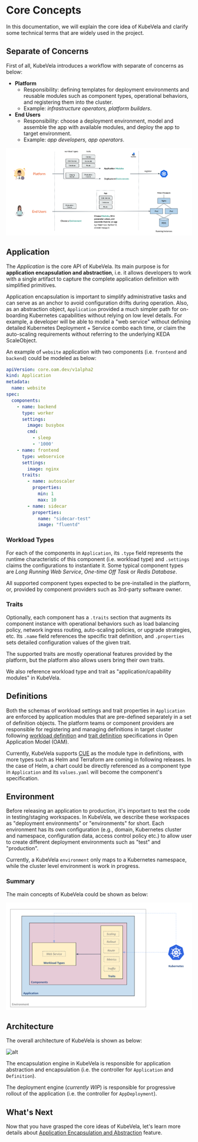 # Core Concepts

In this documentation, we will explain the core idea of KubeVela and clarify some technical terms that are widely used in the project.

## Separate of Concerns

First of all, KubeVela introduces a workflow with separate of concerns as below:
- **Platform**
  - Responsibility: defining templates for deployment environments and reusable modules such as component types, operational behaviors, and registering them into the cluster.
  - Example: *infrastructure operators, platform builders*.
- **End Users**
  - Responsibility: choose a deployment environment, model and assemble the app with available modules, and deploy the app to target environment.
  - Example: *app developers, app operators*.

![alt](../resources/how-it-works.png)

## Application
The *Application* is the core API of KubeVela. Its main purpose is for **application encapsulation and abstraction**, i.e. it allows developers to work with a single artifact to capture the complete application definition with simplified primitives.

Application encapsulation is important to simplify administrative tasks and can serve as an anchor to avoid configuration drifts during operation. Also, as an abstraction object, `Application` provided a much simpler path for on-boarding Kubernetes capabilities without relying on low level details. For example, a developer will be able to model a "web service" without defining detailed Kubernetes Deployment + Service combo each time, or claim the auto-scaling requirements without referring to the underlying KEDA ScaleObject.

An example of `website` application with two components (i.e. `frontend` and `backend`) could be modeled as below:

```yaml
apiVersion: core.oam.dev/v1alpha2
kind: Application
metadata:
  name: website
spec:
  components:
    - name: backend
      type: worker
      settings:
        image: busybox
        cmd:
          - sleep
          - '1000'
    - name: frontend
      type: webservice
      settings:
        image: nginx
      traits:
        - name: autoscaler
          properties:
            min: 1
            max: 10
        - name: sidecar
          properties:
            name: "sidecar-test"
            image: "fluentd"
```

### Workload Types

For each of the components in `Application`, its `.type` field represents the runtime characteristic of this component (i.e. workload type) and `.settings` claims the configurations to instantiate it. Some typical component types are *Long Running Web Service*, *One-time Off Task* or *Redis Database*.

All supported component types expected to be pre-installed in the platform, or, provided by component providers such as 3rd-party software owner.

### Traits

Optionally, each component has a `.traits` section that augments its component instance with operational behaviors such as load balancing policy, network ingress routing, auto-scaling policies, or upgrade strategies, etc. Its `.name` field references the specific trait definition, and `.properties` sets detailed configuration values of the given trait.

The supported traits are mostly operational features provided by the platform, but the platform also allows users bring their own traits.

We also reference workload type and trait as "application/capability modules" in KubeVela.

## Definitions

Both the schemas of workload settings and trait properties in `Application` are enforced by application modules that are pre-defined separately in a set of definition objects. The platform teams or component providers are responsible for registering and managing definitions in target cluster following [workload definition](https://github.com/oam-dev/spec/blob/master/4.workload_types.md) and [trait definition](https://github.com/oam-dev/spec/blob/master/6.traits.md) specifications in Open Application Model (OAM). 

Currently, KubeVela supports [CUE](https://github.com/cuelang/cue) as the module type in definitions, with more types such as Helm and Terraform are coming in following releases. In the case of Helm, a chart could be directly referenced as a component type in `Application` and its `values.yaml` will become the component's specification.

## Environment
Before releasing an application to production, it's important to test the code in testing/staging workspaces. In KubeVela, we describe these workspaces as "deployment environments" or "environments" for short. Each environment has its own configuration (e.g., domain, Kubernetes cluster and namespace, configuration data, access control policy etc.) to allow user to create different deployment environments such as "test" and "production".

Currently, a KubeVela `environment` only maps to a Kubernetes namespace, while the cluster level environment is work in progress.

### Summary

The main concepts of KubeVela could be shown as below:

![alt](../resources/concepts.png)

## Architecture

The overall architecture of KubeVela is shown as below:

![alt](../../resources/kubevela-runtime.png)

The encapsulation engine in KubeVela is responsible for application abstraction and encapsulation (i.e. the controller for `Application` and `Definition`).

The deployment engine (*currently WIP*) is responsible for progressive rollout of the application (i.e. the controller for `AppDeployment`).


## What's Next

Now that you have grasped the core ideas of KubeVela, let's learn more details about [Application Encapsulation and Abstraction](platform-engineers/overview.md) feature.
